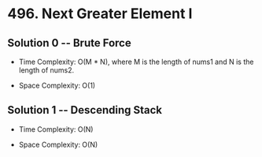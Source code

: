 # 496. Next Greater Element I

## Solution 0 -- Brute Force

* Time Complexity: O(M * N), where M is the length of nums1 and N is the length of nums2.

* Space Complexity: O(1)

## Solution 1 -- Descending Stack

* Time Complexity: O(N)

* Space Complexity: O(N)
